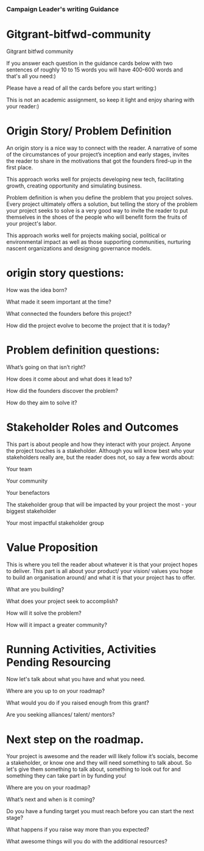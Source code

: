 ### Campaign Leader's writing Guidance

# Gitgrant-bitfwd-community
Gitgrant bitfwd community 


If you answer each question in the guidance cards below with two sentences of roughly 10 to 15 words you will have 400-600 words and that's all you need:)

Please have a read of all the cards before you start writing:)

This is not an academic assignment, so keep it light and enjoy sharing with your reader:)



# Origin Story/ Problem Definition 

An origin story is a nice way to connect with the 
reader. A narrative of some of the circumstances of your project’s inception and early stages, invites the reader to share in the motivations that got the founders fired-up in the first place.

This approach works well for projects developing new tech, facilitating growth, creating opportunity and simulating business.

Problem definition is when you define the problem that you project  solves. Every project ultimately offers a solution, but telling the story of the problem your project seeks to solve is a very good way to invite the reader to put themselves in the shoes of the people who will benefit form the fruits of your project's labor.

This approach works well for projects making social, political or environmental impact as well as those supporting communities, nurturing nascent organizations and designing governance models.


# origin story questions:

How was the idea born?

What made it seem important at the time?

What connected the founders before this project? 

How did the project evolve to become the project that it is today?


# Problem definition questions:

What’s going on that isn’t right?

How does it come about and what does it lead to?

How did the founders discover the problem?

How do they aim to solve it?


# Stakeholder Roles and Outcomes

This part is about people and how they interact with your project. Anyone the project touches is a stakeholder. Although you will know best who your stakeholders really are, but the reader does not, so say a few words about:

Your team

Your community 

Your benefactors 

The stakeholder group that will be impacted by your project the most - your biggest stakeholder

Your most impactful stakeholder group


# Value Proposition

This is where you tell the reader about whatever it is that your project hopes to deliver. This part is all about your product/ your vision/ values you hope to build an organisation around/ and what it is that your project has to offer.

What are you building?

What does your project seek to accomplish? 

How will it solve the problem?

How will it impact a greater community?


# Running Activities, Activities Pending Resourcing

Now let's talk about what you have and what you need.

Where are you up to on your roadmap?

What would you do if you raised enough from this grant?

Are you seeking alliances/ talent/ mentors?  



# Next step on the roadmap.

Your project is awesome and the reader will likely follow it’s socials, become a stakeholder, or know one and they will need something to talk about. So let's give them something to talk about, something to look out for and something they can take part in by funding you!

Where are you on your roadmap?

What’s next and when is it coming?

Do you have a funding target you must reach before you can start the next stage?

What happens if you raise way more than you expected? 

What awesome things will you do with the additional resources?
